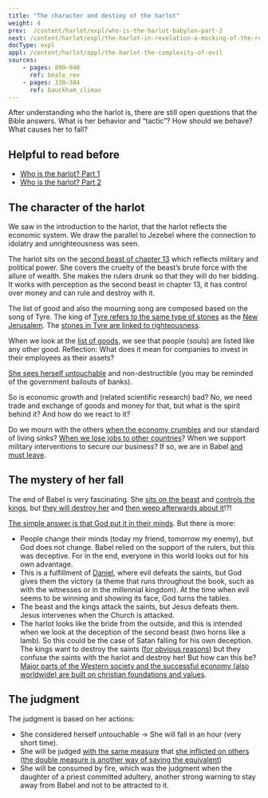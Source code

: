 ```yaml
---
title: "The character and destiny of the harlot"
weight: 4
prev:  /content/harlot/expl/who-is-the-harlot-babylon-part-2
next: /content/harlot/expl/the-harlot-in-revelation-a-mocking-of-the-roman-empire
docType: expl
appl: /content/harlot/appl/the-harlot-the-complexity-of-evil
sources: 
    - pages: 890–948
      ref: beale_rev
    - pages: 338–384
      ref: bauckham_climax
---
```


After understanding who the harlot is, there are still open questions that the Bible answers. What is her behavior and “tactic”? How should we behave? What causes her to fall?

## Helpful to read before

<a name="5c2e"></a>
- [Who is the harlot? Part 1](../../../../content/harlot/expl/who-is-the-harlot-babylon-part-1)
- [Who is the harlot? Part 2](../../../../content/harlot/expl/who-is-the-harlot-babylon-part-2)

## The character of the harlot

<a name="b96c"></a>
We saw in the introduction to the harlot, that the harlot reflects the economic system. We draw the parallel to Jezebel where the connection to idolatry and unrighteousness was seen.

The harlot sits on the [second beast of chapter 13](https://www.bibleserver.com/NIV/Revelation13) which reflects military and political power. She covers the cruelty of the beast’s brute force with the allure of wealth. She makes the rulers drunk so that they will do her bidding. It works with perception as the second beast in chapter 13, it has control over money and can rule and destroy with it.

The list of good and also the mourning song are composed based on the song of Tyre. The king of [Tyre refers to the same type of stones](https://www.bibleserver.com/NIV/Ezekiel28%3A13) as the [New Jerusalem](https://www.bibleserver.com/NIV/Revelation21%3A19-20). The [stones in Tyre are linked to righteousness](https://www.bibleserver.com/NIV/Ezekiel28%3A12-18).

When we look at the [list of goods](https://www.bibleserver.com/NIV/Revelation18%3A12-13), we see that people (souls) are listed like any other good. Reflection: What does it mean for companies to invest in their employees as their assets?

[She sees herself untouchable](https://www.bibleserver.com/NIV/Revelation18%3A7) and non-destructible (you may be reminded of the government bailouts of banks).

So is economic growth and (related scientific research) bad? No, we need trade and exchange of goods and money for that, but what is the spirit behind it? And how do we react to it?

Do we mourn with the others [when the economy crumbles](https://www.bibleserver.com/NIV/Revelation18%3A10) and our standard of living sinks? [When we lose jobs to other countries](https://www.bibleserver.com/NIV/Revelation18%3A17)? When we support military interventions to secure our business? If so, we are in Babel [and must leave](https://www.bibleserver.com/NIV/Revelation18%3A4).

## The mystery of her fall

<a name="0a44"></a>
The end of Babel is very fascinating. She [sits on the beast](https://www.bibleserver.com/NIV/Revelation17%3A3) and [controls the kings](https://www.bibleserver.com/NIV/Revelation17%3A2), but [they will destroy her](https://www.bibleserver.com/NIV/Revelation17%3A16) and [then weep afterwards about it](https://www.bibleserver.com/NIV/Revelation18%3A9)!?!

[The simple answer is that God put it in their minds](https://www.bibleserver.com/NIV/Revelation17%3A17). But there is more:

- People change their minds (today my friend, tomorrow my enemy), but God does not change. Babel relied on the support of the rulers, but this was deceptive. For in the end, everyone in this world looks out for his own advantage.
- This is a fulfillment of [Daniel](https://www.bibleserver.com/NIV/Daniel7%3A21-22), where evil defeats the saints, but God gives them the victory (a theme that runs throughout the book, such as with the witnesses or in the millennial kingdom). At the time when evil seems to be winning and showing its face, God turns the tables.
- The beast and the kings attack the saints, but Jesus defeats them. Jesus intervenes when the Church is attacked.
- The harlot looks like the bride from the outside, and this is intended when we look at the deception of the second beast (two horns like a lamb). So this could be the case of Satan falling for his own deception. The kings want to destroy the saints ([for obvious reasons](https://www.bibleserver.com/NIV/Revelation11%3A6-10)) but they confuse the saints with the harlot and destroy her! But how can this be? [Major parts of the Western society and the successful economy (also worldwide) are built on christian foundations and values](https://www.pdfdrive.com/the-book-that-made-your-world-how-the-bible-created-the-soul-of-western-civilization-e200370906.html).

## The judgment

<a name="3d3b"></a>
The judgment is based on her actions:

- She considered herself untouchable -&gt; She will fall in an hour (very short time).
- She will be judged [with the same measure](https://www.bibleserver.com/NIV/Revelation18%3A6) that [she inflicted on others](https://www.bibleserver.com/NIV/Revelation18%3A22-24) ([the double measure is another way of saying the equivalent](https://meredithkline.com/klines-works/articles-and-essays/double-trouble/))
- She will be consumed by fire, which was the judgment when the daughter of a priest committed adultery, another strong warning to stay away from Babel and not to be attracted to it.
